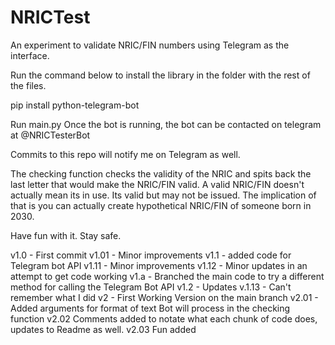 # NRICTest

An experiment to validate NRIC/FIN numbers using Telegram as the interface.

Run the command below to install the library in the folder with the rest of the files.

pip install python-telegram-bot

Run main.py
Once the bot is running, the bot can be contacted on telegram at @NRICTesterBot

Commits to this repo will notify me on Telegram as well.

The checking function checks the validity of the NRIC and spits back the last letter that would make the NRIC/FIN valid.
A valid NRIC/FIN doesn't actually mean its in use. Its valid but may not be issued.
The implication of that is you can actually create hypothetical NRIC/FIN of someone born in 2030.

Have fun with it. Stay safe.

v1.0 - First commit
v1.01 - Minor improvements
v1.1 - added code for Telegram bot API
v1.11 - Minor improvements
v1.12 - Minor updates in an attempt to get code working
v1.a - Branched the main code to try a different method for calling the Telegram Bot API
v1.2 - Updates
v.1.13 - Can't remember what I did
v2 - First Working Version on the main branch
v2.01 - Added arguments for format of text Bot will process in the checking function
v2.02 Comments added to notate what each chunk of code does, updates to Readme as well.
v2.03 Fun added